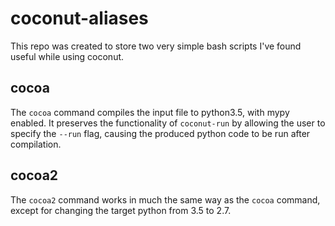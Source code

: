 # coconut-aliases
This repo was created to store two very simple bash scripts I've found useful while using coconut.

## cocoa
The `cocoa` command compiles the input file to python3.5, with mypy enabled. It preserves the functionality of `coconut-run` by allowing the user to specify the `--run` flag, causing the produced python code to be run after compilation.

## cocoa2
The `cocoa2` command works in much the same way as the `cocoa` command, except for changing the target python from 3.5 to 2.7.
